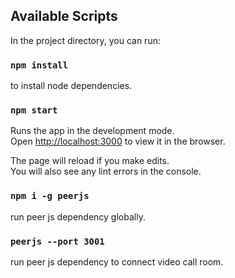 ## Available Scripts

In the project directory, you can run:

### `npm install`
to install node dependencies.

### `npm start`

Runs the app in the development mode.<br />
Open [http://localhost:3000](http://localhost:3000) to view it in the browser.

The page will reload if you make edits.<br />
You will also see any lint errors in the console.

### `npm i -g peerjs `

run peer js dependency globally.

### `peerjs --port 3001 `

run peer js dependency to connect video call room.
